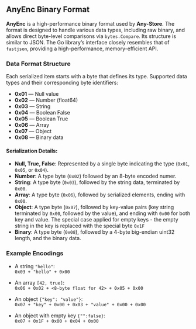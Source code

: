 
## AnyEnc Binary Format

**AnyEnc** is a high-performance binary format used by **Any-Store**. The format is designed to handle various data types, including raw binary, and allows direct byte-level comparisons via `bytes.Compare`. Its structure is similar to JSON. The Go library’s interface closely resembles that of `fastjson`, providing a high-performance, memory-efficient API.

### Data Format Structure

Each serialized item starts with a byte that defines its type. Supported data types and their corresponding byte identifiers:

- **0x01** — Null value
- **0x02** — Number (float64)
- **0x03** — String
- **0x04** — Boolean False
- **0x05** — Boolean True
- **0x06** — Array
- **0x07** — Object
- **0x08** — Binary data

#### Serialization Details:

- **Null, True, False**: Represented by a single byte indicating the type (`0x01`, `0x05`, or `0x04`).
- **Number**: A type byte (`0x02`) followed by an 8-byte encoded numer.
- **String**: A type byte (`0x03`), followed by the string data, terminated by `0x00`.
- **Array**: A type byte (`0x06`), followed by serialized elements, ending with `0x00`.
- **Object**: A type byte (`0x07`), followed by key-value pairs (key string terminated by `0x00`, followed by the value), and ending with `0x00` for both key and value.
  The special case applied for empty keys - the empty string in the key is replaced with the special byte `0x1F`
- **Binary**: A type byte (`0x08`), followed by a 4-byte big-endian uint32 length, and the binary data.

### Example Encodings

- A string `"hello"`:  
  `0x03 + "hello" + 0x00`

- An array `[42, true]`:  
  `0x06 + 0x02 + <8-byte float for 42> + 0x05 + 0x00`

- An object `{"key": "value"}`:  
  `0x07 + "key" + 0x00 + 0x03 + "value" + 0x00 + 0x00`

- An object with empty key `{"":false}`:   
  `0x07 + 0x1F + 0x00 + 0x04 + 0x00`
